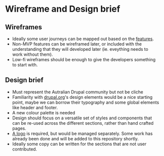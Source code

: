 # Wireframe and Design brief

## Wireframes

- Ideally some user journeys can be mapped out based on the [features](https://github.com/drupal-org-au/drupal-au-docs/tree/master/features/README.md).
- Non-MVP features can be wireframed later, or included with the understanding that they will developed later (ie. eveything needs to work without them).
- Low-fi wireframes should be enough to give the developers something to start with.

## Design brief

- Must represent the Autralian Drupal community but not be cliche
- Familiarity with [drupal.org](https://www.drupal.org/)'s design elements would be a nice starting point, maybe we can borrow their typography and some global elements like header and footer.
- A new colour palette is needed
- Design should focus on a versatile set of styles and components that can be re-used across the different sections, rather than hand crafted pages.
- [A logo](https://github.com/drupal-org-au/drupal-au-docs/tree/master/logo/README.md) is required, but would be managed separately. Some work has already been done and will be added to this repository shortly.
- Ideally some copy can be written for the sections that are not user contributed.
